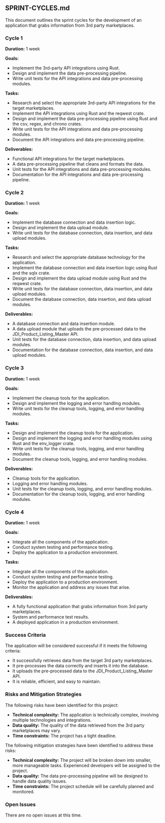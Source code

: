 ## SPRINT-CYCLES.md

This document outlines the sprint cycles for the development of an application that grabs information from 3rd party marketplaces.

### Cycle 1

**Duration:** 1 week

**Goals:**

* Implement the 3rd-party API integrations using Rust.
* Design and implement the data pre-processing pipeline.
* Write unit tests for the API integrations and data pre-processing modules.

**Tasks:**

* Research and select the appropriate 3rd-party API integrations for the target marketplaces.
* Implement the API integrations using Rust and the reqwest crate.
* Design and implement the data pre-processing pipeline using Rust and the csv, regex, and chrono crates.
* Write unit tests for the API integrations and data pre-processing modules.
* Document the API integrations and data pre-processing pipeline.

**Deliverables:**

* Functional API integrations for the target marketplaces.
* A data pre-processing pipeline that cleans and formats the data.
* Unit tests for the API integrations and data pre-processing modules.
* Documentation for the API integrations and data pre-processing pipeline.

### Cycle 2

**Duration:** 1 week

**Goals:**

* Implement the database connection and data insertion logic.
* Design and implement the data upload module.
* Write unit tests for the database connection, data insertion, and data upload modules.

**Tasks:**

* Research and select the appropriate database technology for the application.
* Implement the database connection and data insertion logic using Rust and the sqlx crate.
* Design and implement the data upload module using Rust and the reqwest crate.
* Write unit tests for the database connection, data insertion, and data upload modules.
* Document the database connection, data insertion, and data upload modules.

**Deliverables:**

* A database connection and data insertion module.
* A data upload module that uploads the pre-processed data to the JDI_Product_Listing_Master API.
* Unit tests for the database connection, data insertion, and data upload modules.
* Documentation for the database connection, data insertion, and data upload modules.

### Cycle 3

**Duration:** 1 week

**Goals:**

* Implement the cleanup tools for the application.
* Design and implement the logging and error handling modules.
* Write unit tests for the cleanup tools, logging, and error handling modules.

**Tasks:**

* Design and implement the cleanup tools for the application.
* Design and implement the logging and error handling modules using Rust and the env_logger crate.
* Write unit tests for the cleanup tools, logging, and error handling modules.
* Document the cleanup tools, logging, and error handling modules.

**Deliverables:**

* Cleanup tools for the application.
* Logging and error handling modules.
* Unit tests for the cleanup tools, logging, and error handling modules.
* Documentation for the cleanup tools, logging, and error handling modules.

### Cycle 4

**Duration:** 1 week

**Goals:**

* Integrate all the components of the application.
* Conduct system testing and performance testing.
* Deploy the application to a production environment.

**Tasks:**

* Integrate all the components of the application.
* Conduct system testing and performance testing.
* Deploy the application to a production environment.
* Monitor the application and address any issues that arise.

**Deliverables:**

* A fully functional application that grabs information from 3rd party marketplaces.
* System and performance test results.
* A deployed application in a production environment.

### Success Criteria

The application will be considered successful if it meets the following criteria:

* It successfully retrieves data from the target 3rd party marketplaces.
* It pre-processes the data correctly and inserts it into the database.
* It uploads the pre-processed data to the JDI_Product_Listing_Master API.
* It is reliable, efficient, and easy to maintain.

### Risks and Mitigation Strategies

The following risks have been identified for this project:

* **Technical complexity:** The application is technically complex, involving multiple technologies and integrations.
* **Data quality:** The quality of the data retrieved from the 3rd party marketplaces may vary.
* **Time constraints:** The project has a tight deadline.

The following mitigation strategies have been identified to address these risks:

* **Technical complexity:** The project will be broken down into smaller, more manageable tasks. Experienced developers will be assigned to the project.
* **Data quality:** The data pre-processing pipeline will be designed to handle data quality issues.
* **Time constraints:** The project schedule will be carefully planned and monitored.

### Open Issues

There are no open issues at this time.